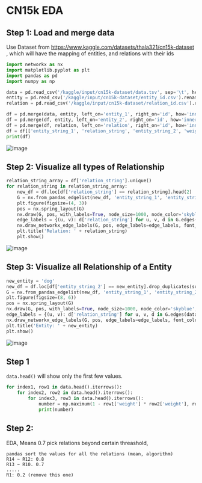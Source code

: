 # CN15k EDA

## Step 1: Load and merge data

Use Dataset from https://www.kaggle.com/datasets/thala321/cn15k-dataset , which will have the mapping of entities, and relations with their ids

```python
import networkx as nx
import matplotlib.pyplot as plt
import pandas as pd
import numpy as np

data = pd.read_csv('/kaggle/input/cn15k-dataset/data.tsv', sep='\t', header=None, names=['entity_1','relation','entity_2','weight'])
entity = pd.read_csv('/kaggle/input/cn15k-dataset/entity_id.csv').rename(columns={'entity string': 'entity_string'})
relation = pd.read_csv('/kaggle/input/cn15k-dataset/relation_id.csv').rename(columns={'relation string': 'relation_string'})

df = pd.merge(data, entity, left_on='entity_1', right_on='id', how='inner').rename(columns={'entity_string': 'entity_string_1'})
df = pd.merge(df, entity, left_on='entity_2', right_on='id', how='inner').rename(columns={'entity_string': 'entity_string_2'})
df = pd.merge(df, relation, left_on='relation', right_on='id', how='inner')
df = df[['entity_string_1', 'relation_string', 'entity_string_2', 'weight']]
print(df)
```

![image](https://github.com/hughiephan/UKGE/assets/16631121/35706866-3f04-4c12-9f31-dafa10169e19)

## Step 2: Visualize all types of Relationship
```python
relation_string_array = df['relation_string'].unique()
for relation_string in relation_string_array:
    new_df = df.loc[df['relation_string'] == relation_string].head(2)
    G = nx.from_pandas_edgelist(new_df, 'entity_string_1', 'entity_string_2', edge_attr='relation_string', create_using=nx.DiGraph())
    plt.figure(figsize=(4, 3))
    pos = nx.spring_layout(G)
    nx.draw(G, pos, with_labels=True, node_size=1000, node_color='skyblue', font_weight='bold', font_size=12, arrows=True)
    edge_labels = {(u, v): d['relation_string'] for u, v, d in G.edges(data=True)}
    nx.draw_networkx_edge_labels(G, pos, edge_labels=edge_labels, font_color='red')
    plt.title('Relation: ' + relation_string)
    plt.show()
```

![image](https://github.com/hughiephan/UKGE/assets/16631121/e56c3399-e7ea-42f3-8681-530b7153961c)

## Step 3: Visualize all Relationship of a Entity
```python
new_entity = 'dog'
new_df = df.loc[df['entity_string_2'] == new_entity].drop_duplicates(subset=['relation_string'])
G = nx.from_pandas_edgelist(new_df, 'entity_string_1', 'entity_string_2', edge_attr='relation_string', create_using=nx.DiGraph())
plt.figure(figsize=(8, 6))
pos = nx.spring_layout(G)
nx.draw(G, pos, with_labels=True, node_size=1000, node_color='skyblue', font_weight='bold', font_size=12, arrows=True)
edge_labels = {(u, v): d['relation_string'] for u, v, d in G.edges(data=True)}
nx.draw_networkx_edge_labels(G, pos, edge_labels=edge_labels, font_color='red')
plt.title('Entity: ' + new_entity)
plt.show()
```

![image](https://github.com/hughiephan/UKGE/assets/16631121/afe2bc04-d0da-4d7b-a86d-e20564ca0e11)

## Step 1

`data.head()` will show only the first few values.

```python
for index1, row1 in data.head().iterrows():
    for index2, row2 in data.head().iterrows():
        for index3, row3 in data.head().iterrows():
            number = np.maximum(1 - row1['weight'] * row2['weight'], row3['weight'])
            print(number)
```

## Step 2: 
EDA, Means 0.7 pick relations beyond certain threashold, 
```
pandas sort the values for all the relations (mean, algorithm)
R14 ~ R12: 0.8
R13 ~ R10. 0.7
.....
R1: 0.2 (remove this one)
```

